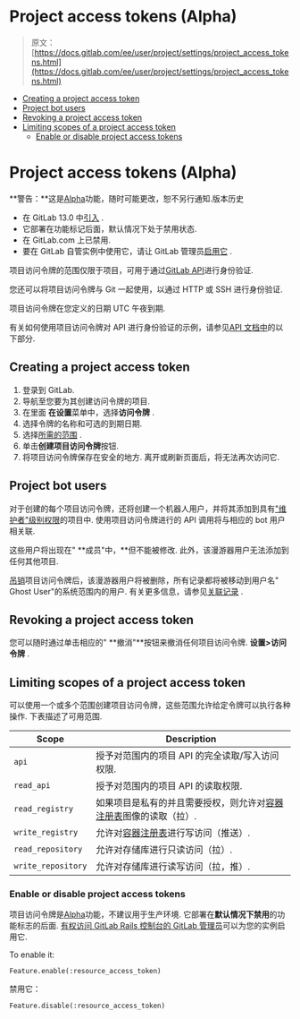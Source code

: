 # Project access tokens (Alpha)

> 原文：[https://docs.gitlab.com/ee/user/project/settings/project_access_tokens.html](https://docs.gitlab.com/ee/user/project/settings/project_access_tokens.html)

*   [Creating a project access token](#creating-a-project-access-token)
*   [Project bot users](#project-bot-users)
*   [Revoking a project access token](#revoking-a-project-access-token)
*   [Limiting scopes of a project access token](#limiting-scopes-of-a-project-access-token)
    *   [Enable or disable project access tokens](#enable-or-disable-project-access-tokens)

# Project access tokens (Alpha)[](#project-access-tokens-alpha-core-only "Permalink")

**警告：**这是[Alpha](https://about.gitlab.com/handbook/product/#alpha)功能，随时可能更改，恕不另行通知.版本历史

*   在 GitLab 13.0 中[引入](https://gitlab.com/groups/gitlab-org/-/epics/2587) .
*   它部署在功能标记后面，默认情况下处于禁用状态.
*   在 GitLab.com 上已禁用.
*   要在 GitLab 自管实例中使用它，请让 GitLab 管理员[启用它](#enable-or-disable-project-access-tokens) .

项目访问令牌的范围仅限于项目，可用于通过[GitLab API](../../../api/README.html#personalproject-access-tokens)进行身份验证.

您还可以将项目访问令牌与 Git 一起使用，以通过 HTTP 或 SSH 进行身份验证.

项目访问令牌在您定义的日期 UTC 午夜到期.

有关如何使用项目访问令牌对 API 进行身份验证的示例，请参见[API 文档中](../../../api/README.html#personalproject-access-tokens)的以下部分.

## Creating a project access token[](#creating-a-project-access-token "Permalink")

1.  登录到 GitLab.
2.  导航至您要为其创建访问令牌的项目.
3.  在里面 **在设置**菜单中，选择**访问令牌** .
4.  选择令牌的名称和可选的到期日期.
5.  选择[所需的范围](#limiting-scopes-of-a-project-access-token) .
6.  单击**创建项目访问令牌**按钮.
7.  将项目访问令牌保存在安全的地方. 离开或刷新页面后，将无法再次访问它.

## Project bot users[](#project-bot-users "Permalink")

对于创建的每个项目访问令牌，还将创建一个机器人用户，并将其添加到具有["维护者"级别权限](../../permissions.html#project-members-permissions)的项目中. 使用项目访问令牌进行的 API 调用将与相应的 bot 用户相关联.

这些用户将出现在" **成员"中，**但不能被修改. 此外，该漫游器用户无法添加到任何其他项目.

[吊销](#revoking-a-project-access-token)项目访问令牌后，该漫游器用户将被删除，所有记录都将被移动到用户名" Ghost User"的系统范围内的用户. 有关更多信息，请参见[关联记录](../../profile/account/delete_account.html#associated-records) .

## Revoking a project access token[](#revoking-a-project-access-token "Permalink")

您可以随时通过单击相应的" **撤消"**按钮来撤消任何项目访问令牌. **设置>访问令牌** .

## Limiting scopes of a project access token[](#limiting-scopes-of-a-project-access-token "Permalink")

可以使用一个或多个范围创建项目访问令牌，这些范围允许给定令牌可以执行各种操作. 下表描述了可用范围.

| Scope | Description |
| --- | --- |
| `api` | 授予对范围内的项目 API 的完全读取/写入访问权限. |
| `read_api` | 授予对范围内的项目 API 的读取权限. |
| `read_registry` | 如果项目是私有的并且需要授权，则允许对[容器注册表](../../packages/container_registry/index.html)图像的读取（拉）. |
| `write_registry` | 允许对[容器注册表](../../packages/container_registry/index.html)进行写访问（推送）. |
| `read_repository` | 允许对存储库进行只读访问（拉）. |
| `write_repository` | 允许对存储库进行读写访问（拉，推）. |

### Enable or disable project access tokens[](#enable-or-disable-project-access-tokens "Permalink")

项目访问令牌是[Alpha](https://about.gitlab.com/handbook/product/#alpha)功能，不建议用于生产环境. 它部署在**默认情况下禁用**的功能标志的后面. [有权访问 GitLab Rails 控制台的 GitLab 管理员](../../../administration/feature_flags.html)可以为您的实例启用它.

To enable it:

```
Feature.enable(:resource_access_token) 
```

禁用它：

```
Feature.disable(:resource_access_token) 
```